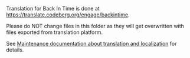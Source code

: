 <!--
SPDX-FileCopyrightText: © 2009 Back In Time Team

SPDX-License-Identifier: GPL-2.0-or-later

This file is part of the program "Back In Time" which is released under GNU
General Public License v2 (GPLv2). See directory LICENSES or go to
<https://spdx.org/licenses/GPL-2.0-or-later.html>
-->
Translation for Back In Time is done at https://translate.codeberg.org/engage/backintime.

Please do NOT change files in this folder as they will get overwritten with files
exported from translation platform.

See [Maintenance documentation about translation and localization](../../doc/maintain/2_localization.md) for details.
